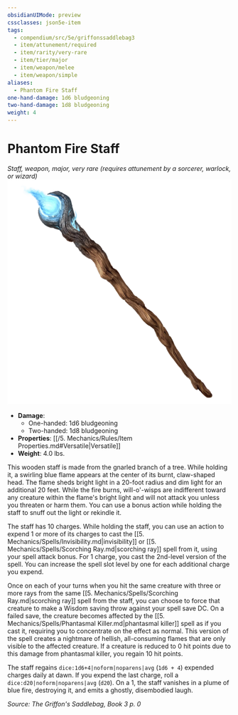 ```yaml
---
obsidianUIMode: preview
cssclasses: json5e-item
tags:
  - compendium/src/5e/griffonssaddlebag3
  - item/attunement/required
  - item/rarity/very-rare
  - item/tier/major
  - item/weapon/melee
  - item/weapon/simple
aliases:
  - Phantom Fire Staff
one-hand-damage: 1d6 bludgeoning
two-hand-damage: 1d8 bludgeoning
weight: 4
---
```

# Phantom Fire Staff
*Staff, weapon, major, very rare (requires attunement by a sorcerer, warlock, or wizard)*  
![](https://raw.githubusercontent.com/TheGiddyLimit/homebrew-img/main/img/GriffonsSaddlebag3/Phantom-Fire-Staff.webp#right)  

- **Damage**:
  - One-handed: 1d6 bludgeoning
  - Two-handed: 1d8 bludgeoning
- **Properties**: [[/5. Mechanics/Rules/Item Properties.md#Versatile\|Versatile]]
- **Weight**: 4.0 lbs.

This wooden staff is made from the gnarled branch of a tree. While holding it, a swirling blue flame appears at the center of its burnt, claw-shaped head. The flame sheds bright light in a 20-foot radius and dim light for an additional 20 feet. While the fire burns, will-o'-wisps are indifferent toward any creature within the flame's bright light and will not attack you unless you threaten or harm them. You can use a bonus action while holding the staff to snuff out the light or rekindle it.

The staff has 10 charges. While holding the staff, you can use an action to expend 1 or more of its charges to cast the [[5. Mechanics/Spells/Invisibility.md\|invisibility]] or [[5. Mechanics/Spells/Scorching Ray.md\|scorching ray]] spell from it, using your spell attack bonus. For 1 charge, you cast the 2nd-level version of the spell. You can increase the spell slot level by one for each additional charge you expend.

Once on each of your turns when you hit the same creature with three or more rays from the same [[5. Mechanics/Spells/Scorching Ray.md\|scorching ray]] spell from the staff, you can choose to force that creature to make a Wisdom saving throw against your spell save DC. On a failed save, the creature becomes affected by the [[5. Mechanics/Spells/Phantasmal Killer.md\|phantasmal killer]] spell as if you cast it, requiring you to concentrate on the effect as normal. This version of the spell creates a nightmare of hellish, all-consuming flames that are only visible to the affected creature. If a creature is reduced to 0 hit points due to this damage from phantasmal killer, you regain 10 hit points.

The staff regains `dice:1d6+4|noform|noparens|avg` (`1d6 + 4`) expended charges daily at dawn. If you expend the last charge, roll a `dice:d20|noform|noparens|avg` (`d20`). On a 1, the staff vanishes in a plume of blue fire, destroying it, and emits a ghostly, disembodied laugh.

*Source: The Griffon's Saddlebag, Book 3 p. 0*
